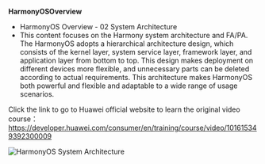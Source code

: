 **HarmonyOSOverview**
- HarmonyOS Overview - 02 System Architecture
- This content focuses on the Harmony system architecture and FA/PA. The HarmonyOS adopts a hierarchical architecture design, which consists of the kernel layer, system service layer, framework layer, and application layer from bottom to top. This design makes deployment on different devices more flexible, and unnecessary parts can be deleted according to actual requirements.
This architecture makes HarmonyOS both powerful and flexible and adaptable to a wide range of usage scenarios.

Click the link to go to Huawei official website to learn the original video course：https://developer.huawei.com/consumer/en/training/course/video/101615349392300009

![HarmonyOS System Architecture](https://developer.huawei.com/consumer/en/training/course/video/101615349392300009?ha_source=github&ha_sourceId=89000192)
